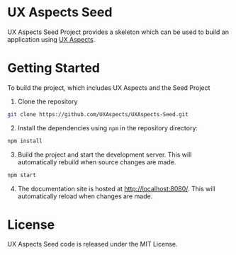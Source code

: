 # UX Aspects Seed

UX Aspects Seed Project provides a skeleton which can be used to build an application using [UX Aspects](https://uxaspects.github.io/UXAspects).

# Getting Started

To build the project, which includes UX Aspects and the Seed Project

1. Clone the repository
```bash 
git clone https://github.com/UXAspects/UXAspects-Seed.git
```
2. Install the dependencies using `npm` in the repository directory:
```bash
npm install
```
3. Build the project and start the development server. This will automatically rebuild when source changes are made.
```bash
npm start
```
4. The documentation site is hosted at [http://localhost:8080/](https://localhost:8080/). This will automatically reload when changes are made.


# License

UX Aspects Seed code is released under the MIT License.